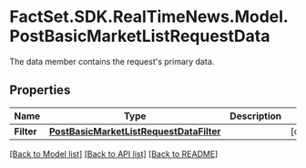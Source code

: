 # FactSet.SDK.RealTimeNews.Model.PostBasicMarketListRequestData
The data member contains the request's primary data.

## Properties

Name | Type | Description | Notes
------------ | ------------- | ------------- | -------------
**Filter** | [**PostBasicMarketListRequestDataFilter**](PostBasicMarketListRequestDataFilter.md) |  | [optional] 

[[Back to Model list]](../README.md#documentation-for-models) [[Back to API list]](../README.md#documentation-for-api-endpoints) [[Back to README]](../README.md)

